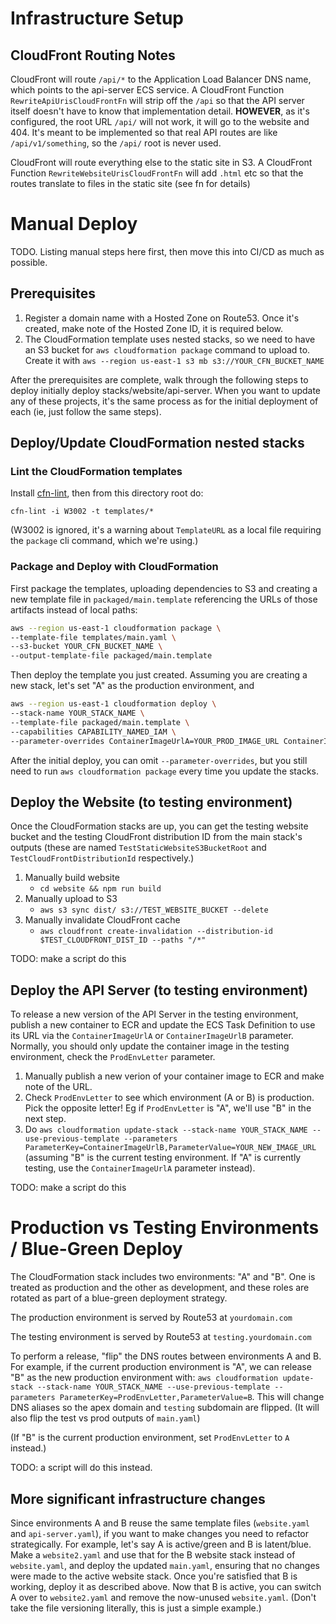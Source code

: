 # Infrastructure Setup

## CloudFront Routing Notes

CloudFront will route `/api/*` to the Application Load Balancer DNS name, which points to the api-server ECS service. A CloudFront Function `RewriteApiUrisCloudFrontFn` will strip off the `/api` so that the API server itself doesn't have to know that implementation detail. **HOWEVER**, as it's configured, the root URL `/api/` will not work, it will go to the website and 404. It's meant to be implemented so that real API routes are like `/api/v1/something`, so the `/api/` root is never used.

CloudFront will route everything else to the static site in S3. A CloudFront Function `RewriteWebsiteUrisCloudFrontFn` will add `.html` etc so that the routes translate to files in the static site (see fn for details)

# Manual Deploy

TODO. Listing manual steps here first, then move this into CI/CD as much as possible.

## Prerequisites

1. Register a domain name with a Hosted Zone on Route53. Once it's created, make note of the Hosted Zone ID, it is required below.
2. The CloudFormation template uses nested stacks, so we need to have an S3 bucket for `aws cloudformation package` command to upload to. Create it with `aws --region us-east-1 s3 mb s3://YOUR_CFN_BUCKET_NAME`

After the prerequisites are complete, walk through the following steps to deploy initially deploy stacks/website/api-server. When you want to update any of these projects, it's the same process as for the initial deployment of each (ie, just follow the same steps).

## Deploy/Update CloudFormation nested stacks

### Lint the CloudFormation templates

Install [cfn-lint](https://github.com/aws-cloudformation/cfn-lint), then from this directory root do:

`cfn-lint -i W3002 -t templates/*`

(W3002 is ignored, it's a warning about `TemplateURL` as a local file requiring the `package` cli command, which we're using.)

### Package and Deploy with CloudFormation

First package the templates, uploading dependencies to S3 and creating a new template file in `packaged/main.template` referencing the URLs of those artifacts instead of local paths:

```bash
aws --region us-east-1 cloudformation package \
--template-file templates/main.yaml \
--s3-bucket YOUR_CFN_BUCKET_NAME \
--output-template-file packaged/main.template
```

Then deploy the template you just created. Assuming you are creating a new stack, let's set "A" as the production environment, and

```bash
aws --region us-east-1 cloudformation deploy \
--stack-name YOUR_STACK_NAME \
--template-file packaged/main.template \
--capabilities CAPABILITY_NAMED_IAM \
--parameter-overrides ContainerImageUrlA=YOUR_PROD_IMAGE_URL ContainerImageUrlB=YOUR_TEST_IMAGE_URL DomainName=solarpunkdrifters.com HostedZoneId=YOUR_HOSTED_ZONE_ID ProdEnvLetter=A
```

After the initial deploy, you can omit `--parameter-overrides`, but you still need to run `aws cloudformation package` every time you update the stacks.

## Deploy the Website (to testing environment)

Once the CloudFormation stacks are up, you can get the testing website bucket and the testing CloudFront distribution ID from the main stack's outputs (these are named `TestStaticWebsiteS3BucketRoot` and `TestCloudFrontDistributionId` respectively.)

1. Manually build website
   - `cd website && npm run build`
2. Manually upload to S3
   - `aws s3 sync dist/ s3://TEST_WEBSITE_BUCKET --delete`
3. Manually invalidate CloudFront cache
   - `aws cloudfront create-invalidation --distribution-id $TEST_CLOUDFRONT_DIST_ID --paths "/*"`

TODO: make a script do this

## Deploy the API Server (to testing environment)

To release a new version of the API Server in the testing environment, publish a new container to ECR and update the ECS Task Definition to use its URL via the `ContainerImageUrlA` or `ContainerImageUrlB` parameter. Normally, you should only update the container image in the testing environment, check the `ProdEnvLetter` parameter.

1. Manually publish a new verion of your container image to ECR and make note of the URL.
2. Check `ProdEnvLetter` to see which environment (A or B) is production. Pick the opposite letter! Eg if `ProdEnvLetter` is "A", we'll use "B" in the next step.
3. Do `aws cloudformation update-stack --stack-name YOUR_STACK_NAME --use-previous-template --parameters ParameterKey=ContainerImageUrlB,ParameterValue=YOUR_NEW_IMAGE_URL` (assuming "B" is the current testing environment. If "A" is currently testing, use the `ContainerImageUrlA` parameter instead).

TODO: make a script do this

# Production vs Testing Environments / Blue-Green Deploy

The CloudFormation stack includes two environments: "A" and "B". One is treated as production and the other as development, and these roles are rotated as part of a blue-green deployment strategy.

The production environment is served by Route53 at `yourdomain.com`

The testing environment is served by Route53 at `testing.yourdomain.com`

To perform a release, "flip" the DNS routes between environments A and B. For example, if the current production environment is "A", we can release "B" as the new production environment with: `aws cloudformation update-stack --stack-name YOUR_STACK_NAME --use-previous-template --parameters ParameterKey=ProdEnvLetter,ParameterValue=B`. This will change DNS aliases so the apex domain and `testing` subdomain are flipped. (It will also flip the test vs prod outputs of `main.yaml`)

(If "B" is the current production environment, set `ProdEnvLetter` to `A` instead.)

TODO: a script will do this instead.

## More significant infrastructure changes

Since environments A and B reuse the same template files (`website.yaml` and `api-server.yaml`), if you want to make changes you need to refactor strategically. For example, let's say A is active/green and B is latent/blue. Make a `website2.yaml` and use that for the B website stack instead of `website.yaml`, and deploy the updated `main.yaml`, ensuring that no changes were made to the active website stack. Once you're satisfied that B is working, deploy it as described above. Now that B is active, you can switch A over to `website2.yaml` and remove the now-unused `website.yaml`. (Don't take the file versioning literally, this is just a simple example.)
